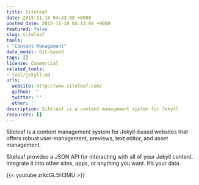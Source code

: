 ```yaml
---
title: Siteleaf
date: 2015-11-10 04:43:00 +0000
posted_date: 2015-11-10 04:43:00 +0000
featured: false
slug: siteleaf
tools:
- "Content Management"
data_model: Git-based
tags: []
license: Commercial
related_tools:
- tool/jekyll.md
urls:
  website: http://www.siteleaf.com/
  github: ''
  twitter: ''
  other: ''
description: Siteleaf is a content management system for Jekyll
resources: []
---
```

Siteleaf is a content management system for Jekyll-based websites that offers robust user-management, previews, text editor, and asset management.

Siteleaf provides a JSON API for interacting with all of your Jekyll content. Integrate it into other sites, apps, or anything you want. It’s your data.

{{< youtube zrkcGL5H3MU >}}
